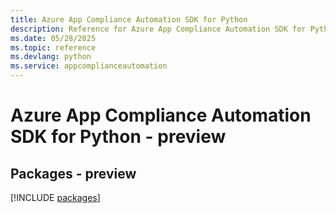 ```yaml
---
title: Azure App Compliance Automation SDK for Python
description: Reference for Azure App Compliance Automation SDK for Python
ms.date: 05/28/2025
ms.topic: reference
ms.devlang: python
ms.service: appcomplianceautomation
---
```

# Azure App Compliance Automation SDK for Python - preview
## Packages - preview
[!INCLUDE [packages](app-compliance-automation-index.md)]